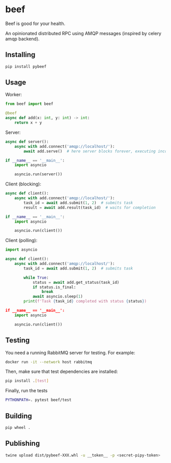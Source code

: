 # beef

Beef is good for your health.

An opinionated distributed RPC using AMQP messages (inspired by celery amqp backend).

## Installing

```bash
pip install pybeef
```

## Usage

Worker:

```python
from beef import beef

@beef
async def add(x: int, y: int) -> int:
    return x + y
```

Server:

```python
async def server():
    async with add.connect('amqp://localhost/'):
        await add.serve()  # here server blocks forever, executing incoming tasks

if __name__ == '__main__':
    import asyncio

    asyncio.run(server())
```

Client (blocking):
```python
async def client():
    async with add.connect('amqp://localhost/'):
        task_id = await add.submit(1, 2)  # submits task
        result = await add.result(task_id)  # waits for completion

if __name__ == '__main__':
    import asyncio

    asyncio.run(client())
```

Client (polling):

```python
import asyncio

async def client():
    async with add.connect('amqp://localhost/'):
        task_id = await add.submit(1, 2)  # submits task

        while True:
            status = await add.get_status(task_id)
            if status.is_final:
                break
            await asyncio.sleep(1)
        print(f'Task {task_id} completed with status {status})

if __name__ == '__main__':
    import asyncio

    asyncio.run(client())
```

## Testing

You need a running RabbitMQ server for testing. For example:

```bash
docker run -it --network host rabbitmq
```

Then, make sure that test dependencies are installed:

```bash
pip install .[test]
```

Finally, run the tests

```bash
PYTHONPATH=. pytest beef/test
```

## Building

```bash
pip wheel .
```

## Publishing

```bash
twine upload dist/pybeef-XXX.whl -u __token__ -p <secret-pipy-token>
```
